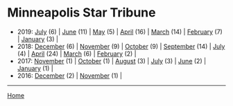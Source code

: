 # Minneapolis Star Tribune

  * 2019: 
      [July](./minneapolis-star-tribune-2019-07.md) (6) | 
      [June](./minneapolis-star-tribune-2019-06.md) (11) | 
      [May](./minneapolis-star-tribune-2019-05.md) (5) | 
      [April](./minneapolis-star-tribune-2019-04.md) (16) | 
      [March](./minneapolis-star-tribune-2019-03.md) (14) | 
      [February](./minneapolis-star-tribune-2019-02.md) (7) | 
      [January](./minneapolis-star-tribune-2019-01.md) (3) | 
  * 2018: 
      [December](./minneapolis-star-tribune-2018-12.md) (6) | 
      [November](./minneapolis-star-tribune-2018-11.md) (9) | 
      [October](./minneapolis-star-tribune-2018-10.md) (9) | 
      [September](./minneapolis-star-tribune-2018-09.md) (14) | 
      [July](./minneapolis-star-tribune-2018-07.md) (4) | 
      [April](./minneapolis-star-tribune-2018-04.md) (24) | 
      [March](./minneapolis-star-tribune-2018-03.md) (6) | 
      [February](./minneapolis-star-tribune-2018-02.md) (2) | 
  * 2017: 
      [November](./minneapolis-star-tribune-2017-11.md) (1) | 
      [October](./minneapolis-star-tribune-2017-10.md) (1) | 
      [August](./minneapolis-star-tribune-2017-08.md) (3) | 
      [July](./minneapolis-star-tribune-2017-07.md) (3) | 
      [June](./minneapolis-star-tribune-2017-06.md) (2) | 
      [January](./minneapolis-star-tribune-2017-01.md) (1) | 
  * 2016: 
      [December](./minneapolis-star-tribune-2016-12.md) (2) | 
      [November](./minneapolis-star-tribune-2016-11.md) (1) | 

----

[Home](../)
